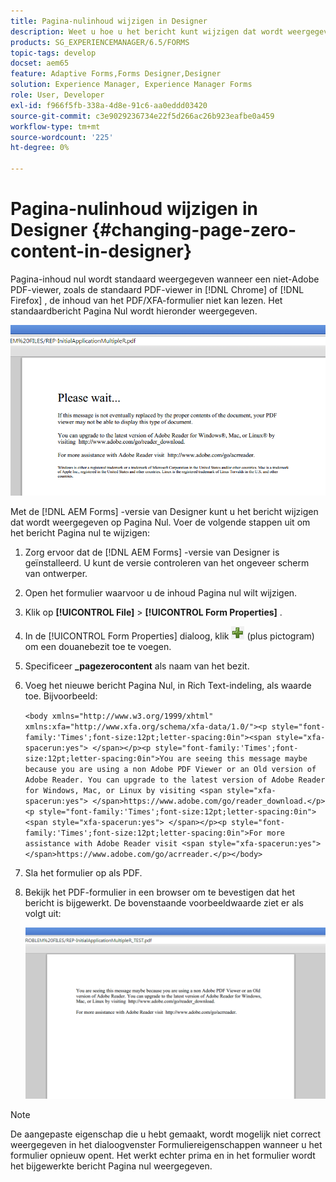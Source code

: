 ```yaml
---
title: Pagina-nulinhoud wijzigen in Designer
description: Weet u hoe u het bericht kunt wijzigen dat wordt weergegeven op Pagina Nul van een XFA PDF wanneer u het weergeeft in een niet-Adobe PDF-viewer?
products: SG_EXPERIENCEMANAGER/6.5/FORMS
topic-tags: develop
docset: aem65
feature: Adaptive Forms,Forms Designer,Designer
solution: Experience Manager, Experience Manager Forms
role: User, Developer
exl-id: f966f5fb-338a-4d8e-91c6-aa0eddd03420
source-git-commit: c3e9029236734e22f5d266ac26b923eafbe0a459
workflow-type: tm+mt
source-wordcount: '225'
ht-degree: 0%

---
```


# Pagina-nulinhoud wijzigen in Designer {#changing-page-zero-content-in-designer}

Pagina-inhoud nul wordt standaard weergegeven wanneer een niet-Adobe PDF-viewer, zoals de standaard PDF-viewer in [!DNL Chrome] of [!DNL Firefox] , de inhoud van het PDF/XFA-formulier niet kan lezen. Het standaardbericht Pagina Nul wordt hieronder weergegeven.

![ defaultPage0message ](assets/defaultpage0message.png)

Met de [!DNL AEM Forms] -versie van Designer kunt u het bericht wijzigen dat wordt weergegeven op Pagina Nul. Voer de volgende stappen uit om het bericht Pagina nul te wijzigen:

1. Zorg ervoor dat de [!DNL AEM Forms] -versie van Designer is geïnstalleerd. U kunt de versie controleren van het ongeveer scherm van ontwerper.

1. Open het formulier waarvoor u de inhoud Pagina nul wilt wijzigen.

1. Klik op **[!UICONTROL File]** > **[!UICONTROL Form Properties]** .

1. In de [!UICONTROL Form Properties] dialoog, klik ![ plus ](assets/plus.png) (plus pictogram) om een douanebezit toe te voegen.

1. Specificeer **_pagezerocontent** als naam van het bezit.
1. Voeg het nieuwe bericht Pagina Nul, in Rich Text-indeling, als waarde toe. Bijvoorbeeld:


   `<body xmlns="http://www.w3.org/1999/xhtml" xmlns:xfa="http://www.xfa.org/schema/xfa-data/1.0/"><p style="font-family:'Times';font-size:12pt;letter-spacing:0in"><span style="xfa-spacerun:yes"> </span></p><p style="font-family:'Times';font-size:12pt;letter-spacing:0in">You are seeing this message maybe because you are using a non Adobe PDF Viewer or an Old version of Adobe Reader. You can upgrade to the latest version of Adobe Reader for Windows, Mac, or Linux by visiting <span style="xfa-spacerun:yes"> </span>https://www.adobe.com/go/reader_download.</p><p style="font-family:'Times';font-size:12pt;letter-spacing:0in"><span style="xfa-spacerun:yes"> </span></p><p style="font-family:'Times';font-size:12pt;letter-spacing:0in">For more assistance with Adobe Reader visit <span style="xfa-spacerun:yes"> </span>https://www.adobe.com/go/acrreader.</p></body>`

1. Sla het formulier op als PDF.

1. Bekijk het PDF-formulier in een browser om te bevestigen dat het bericht is bijgewerkt. De bovenstaande voorbeeldwaarde ziet er als volgt uit:

   ![ veranderd bericht ](assets/changedmessage.png)

>[!NOTE]
>
>De aangepaste eigenschap die u hebt gemaakt, wordt mogelijk niet correct weergegeven in het dialoogvenster Formuliereigenschappen wanneer u het formulier opnieuw opent. Het werkt echter prima en in het formulier wordt het bijgewerkte bericht Pagina nul weergegeven.
